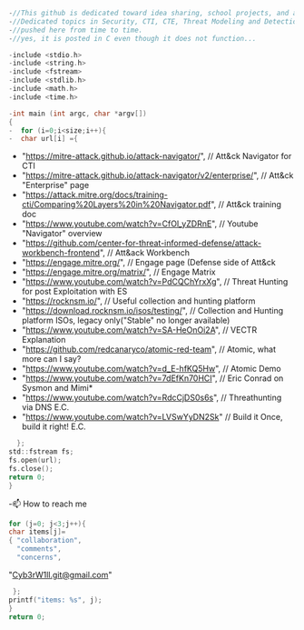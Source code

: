 ```C
-//This github is dedicated toward idea sharing, school projects, and all things Cyber Security
-//Dedicated topics in Security, CTI, CTE, Threat Modeling and Detections, and coding will be
-//pushed here from time to time.
-//yes, it is posted in C even though it does not function...

-include <stdio.h>
-include <string.h>
-include <fstream>
-include <stdlib.h>
-include <math.h>
-include <time.h>

-int main (int argc, char *argv[])
{
-  for (i=0;i<size;i++){  
-  char url[i] ={
```
- "https://mitre-attack.github.io/attack-navigator/",                                    \// Att&ck Navigator for CTI
- "https://mitre-attack.github.io/attack-navigator/v2/enterprise/",                      \// Att&ck "Enterprise" page
- "https://attack.mitre.org/docs/training-cti/Comparing%20Layers%20in%20Navigator.pdf",  \// Att&ck training doc
- "https://www.youtube.com/watch?v=CfOl_yZDRnE",                                         \// Youtube "Navigator" overview
- "https://github.com/center-for-threat-informed-defense/attack-workbench-frontend",     \// Att&ack Workbench
- "https://engage.mitre.org/",                                                           \// Engage page (Defense side of Att&ck
- "https://engage.mitre.org/matrix/",                                                    \// Engage Matrix
- "https://www.youtube.com/watch?v=PdCQChYrxXg",                                         \// Threat Hunting for post Exploitation with ES
- "https://rocknsm.io/",                                                                 \// Useful collection and hunting platform
- "https://download.rocknsm.io/isos/testing/",                                           \// Collection and Hunting platform ISOs, legacy only("Stable" no longer available)
- "https://www.youtube.com/watch?v=SA-HeOnOi2A",                                         \// VECTR Explanation
- "https://github.com/redcanaryco/atomic-red-team",                                      \// Atomic, what more can I say?
- "https://www.youtube.com/watch?v=d_E-hfKQ5Hw",                                         \// Atomic Demo
- "https://www.youtube.com/watch?v=7dEfKn70HCI",                                         \// Eric Conrad on Sysmon and Mimi*
- "https://www.youtube.com/watch?v=RdcCjDS0s6s",                                         \// Threathunting via DNS E.C.
- "https://www.youtube.com/watch?v=LVSwYyDN2Sk"                                          \// Build it Once, build it right! E.C.
```C
  };
std::fstream fs;
fs.open(url);
fs.close();
return 0;
}
```

-📫 How to reach me                        
```C
for (j=0; j<3;j++){
char items[j]=
{ "collaboration",
  "comments",
  "concerns",
 ```
  "Cyb3rW1ll.git@gmail.com"
```C
 };
printf("items: %s", j);
}
return 0;
```
